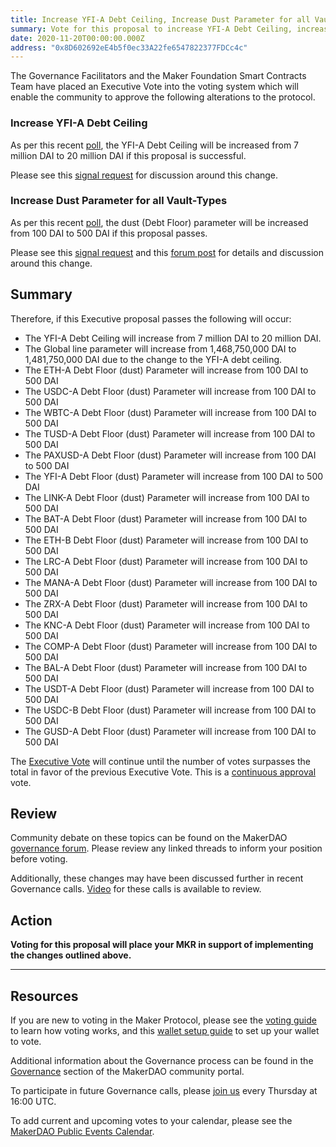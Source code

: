 ```yaml
---
title: Increase YFI-A Debt Ceiling, Increase Dust Parameter for all Vault-Types
summary: Vote for this proposal to increase YFI-A Debt Ceiling, increase Dust Parameter for all Vault-Types
date: 2020-11-20T00:00:00.000Z
address: "0x8D602692eE4b5f0ec33A22fe6547822377FDCc4c"
---
```

The Governance Facilitators and the Maker Foundation Smart Contracts Team have placed an Executive Vote into the voting system which will enable the community to approve the following alterations to the protocol.

### Increase YFI-A Debt Ceiling

As per this recent [poll](https://vote.makerdao.com/polling/QmZUdsMC?network=mainnet), the YFI-A Debt Ceiling will be increased from 7 million DAI to 20 million DAI if this proposal is successful.

Please see this [signal request](https://forum.makerdao.com/t/signal-request-increase-the-yfi-debt-ceiling/5114) for discussion around this change.

### Increase Dust Parameter for all Vault-Types

As per this recent [poll](https://vote.makerdao.com/polling/QmRsvCCP?network=mainnet), the dust (Debt Floor) parameter will be increased from 100 DAI to 500 DAI if this proposal passes.

Please see this [signal request](https://forum.makerdao.com/t/signal-request-increasing-dust-value/5122) and this [forum post](https://forum.makerdao.com/t/small-vaults-liquidations-incentives/5166) for details and discussion around this change.

## Summary

Therefore, if this Executive proposal passes the following will occur:
- The YFI-A Debt Ceiling will increase from 7 million DAI to 20 million DAI.
- The Global line parameter will increase from 1,468,750,000 DAI to 1,481,750,000 DAI due to the change to the YFI-A debt ceiling.
- The ETH-A Debt Floor (dust) Parameter will increase from 100 DAI to 500 DAI
- The USDC-A Debt Floor (dust) Parameter will increase from 100 DAI to 500 DAI
- The WBTC-A Debt Floor (dust) Parameter will increase from 100 DAI to 500 DAI
- The TUSD-A Debt Floor (dust) Parameter will increase from 100 DAI to 500 DAI
- The PAXUSD-A Debt Floor (dust) Parameter will increase from 100 DAI to 500 DAI
- The YFI-A Debt Floor (dust) Parameter will increase from 100 DAI to 500 DAI
- The LINK-A Debt Floor (dust) Parameter will increase from 100 DAI to 500 DAI
- The BAT-A Debt Floor (dust) Parameter will increase from 100 DAI to 500 DAI
- The ETH-B Debt Floor (dust) Parameter will increase from 100 DAI to 500 DAI
- The LRC-A Debt Floor (dust) Parameter will increase from 100 DAI to 500 DAI
- The MANA-A Debt Floor (dust) Parameter will increase from 100 DAI to 500 DAI
- The ZRX-A Debt Floor (dust) Parameter will increase from 100 DAI to 500 DAI
- The KNC-A Debt Floor (dust) Parameter will increase from 100 DAI to 500 DAI
- The COMP-A Debt Floor (dust) Parameter will increase from 100 DAI to 500 DAI
- The BAL-A Debt Floor (dust) Parameter will increase from 100 DAI to 500 DAI
- The USDT-A Debt Floor (dust) Parameter will increase from 100 DAI to 500 DAI
- The USDC-B Debt Floor (dust) Parameter will increase from 100 DAI to 500 DAI
- The GUSD-A Debt Floor (dust) Parameter will increase from 100 DAI to 500 DAI

The [Executive Vote](https://community-development.makerdao.com/en/learn/governance/on-chain-gov) will continue until the number of votes surpasses the total in favor of the previous Executive Vote. This is a [continuous approval](https://community-development.makerdao.com/en/learn/governance/how-voting-works) vote.

## Review

Community debate on these topics can be found on the MakerDAO [governance forum](https://forum.makerdao.com/). Please review any linked threads to inform your position before voting.

Additionally, these changes may have been discussed further in recent Governance calls. [Video](https://www.youtube.com/playlist?list=PLLzkWCj8ywWNq5-90-Id6VPSsrk4OWVan) for these calls is available to review.

## Action

**Voting for this proposal will place your MKR in support of implementing the changes outlined above.**

---

## Resources

If you are new to voting in the Maker Protocol, please see the [voting guide](https://community-development.makerdao.com/en/learn/governance/how-voting-works/) to learn how voting works, and this [wallet setup guide](https://community-development.makerdao.com/en/learn/governance/voting-setup/) to set up your wallet to vote.

Additional information about the Governance process can be found in the [Governance](https://community-development.makerdao.com/en/learn/governance) section of the MakerDAO community portal.

To participate in future Governance calls, please [join us](https://github.com/makerdao/community/tree/master/governance/governance-and-risk-meetings) every Thursday at 16:00 UTC.

To add current and upcoming votes to your calendar, please see the [MakerDAO Public Events Calendar](https://calendar.google.com/calendar/embed?src=makerdao.com_3efhm2ghipksegl009ktniomdk%40group.calendar.google.com&amp;ctz=UTC&amp;mode=week&amp;showCalendars=0&amp;showPrint=0).